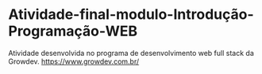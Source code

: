 # Atividade-final-modulo-Introdução-Programação-WEB


Atividade desenvolvida no programa de desenvolvimento web full stack da Growdev. https://www.growdev.com.br/
